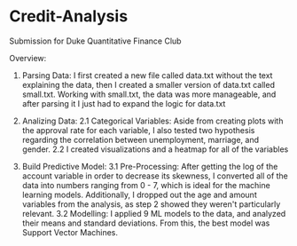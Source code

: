 # Credit-Analysis

Submission for Duke Quantitative Finance Club

Overview:

1. Parsing Data: 
    I first created a new file called data.txt without the text explaining the data, then I created a smaller version of data.txt called small.txt. Working with small.txt, the data was more manageable, and after parsing it I just had to expand the logic for data.txt

2. Analizing Data:
    2.1 Categorical Variables:
        Aside from creating plots with the approval rate for each variable, I also tested two hypothesis regarding the correlation between unemployment, marriage, and gender. 
    2.2 I created visualizations and a heatmap for all of the variables

3. Build Predictive Model:
    3.1 Pre-Processing:
        After getting the log of the account variable in order to decrease its skewness, I converted all of the data into numbers ranging from 0 - 7, which is ideal for the machine learning models. Additionally, I dropped out the age and amount variables from the analysis, as step 2 showed they weren't particularly relevant. 
    3.2 Modelling:
        I applied 9 ML models to the data, and analyzed their means and standard deviations. From this, the best model was Support Vector Machines. 